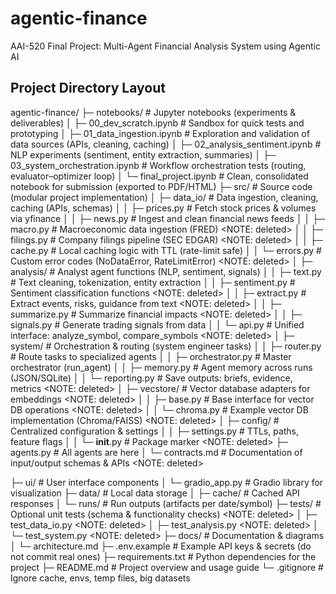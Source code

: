 # agentic-finance
AAI-520 Final Project: Multi-Agent Financial Analysis System using Agentic AI

## Project Directory Layout

agentic-finance/
├─ notebooks/                  # Jupyter notebooks (experiments & deliverables)
│  ├─ 00_dev_scratch.ipynb     # Sandbox for quick tests and prototyping
│  ├─ 01_data_ingestion.ipynb  # Exploration and validation of data sources (APIs, cleaning, caching)
│  ├─ 02_analysis_sentiment.ipynb # NLP experiments (sentiment, entity extraction, summaries)
│  ├─ 03_system_orchestration.ipynb # Workflow orchestration tests (routing, evaluator–optimizer loop)
│  └─ final_project.ipynb      # Clean, consolidated notebook for submission (exported to PDF/HTML)
├─ src/                      # Source code (modular project implementation)
│  ├─ data_io/               # Data ingestion, cleaning, caching (APIs, schemas)
│  │  ├─ prices.py           # Fetch stock prices & volumes via yfinance
│  │  ├─ news.py             # Ingest and clean financial news feeds 
│  │  ├─ macro.py            # Macroeconomic data ingestion (FRED) <NOTE: deleted>
│  │  ├─ filings.py          # Company filings pipeline (SEC EDGAR) <NOTE: deleted>
│  │  ├─ cache.py            # Local caching logic with TTL (rate-limit safe) 
│  │  └─ errors.py           # Custom error codes (NoDataError, RateLimitError) <NOTE: deleted>
│  ├─ analysis/              # Analyst agent functions (NLP, sentiment, signals)
│  │  ├─ text.py             # Text cleaning, tokenization, entity extraction
│  │  ├─ sentiment.py        # Sentiment classification functions <NOTE: deleted>
│  │  ├─ extract.py          # Extract events, risks, guidance from text <NOTE: deleted>
│  │  ├─ summarize.py        # Summarize financial impacts <NOTE: deleted>
│  │  ├─ signals.py          # Generate trading signals from data
│  │  └─ api.py              # Unified interface: analyze_symbol, compare_symbols <NOTE: deleted>
│  ├─ system/                # Orchestration & routing (system engineer tasks)
│  │  ├─ router.py           # Route tasks to specialized agents 
│  │  ├─ orchestrator.py     # Master orchestrator (run_agent)
│  │  ├─ memory.py           # Agent memory across runs (JSON/SQLite)
│  │  └─ reporting.py        # Save outputs: briefs, evidence, metrics <NOTE: deleted>
│  ├─ vecstore/              # Vector database adapters for embeddings <NOTE: deleted>
│  │  ├─ base.py             # Base interface for vector DB operations <NOTE: deleted>
│  │  └─ chroma.py           # Example vector DB implementation (Chroma/FAISS) <NOTE: deleted>
│  ├─ config/                # Centralized configuration & settings
│  │  ├─ settings.py         # TTLs, paths, feature flags
│  │  └─ __init__.py         # Package marker <NOTE: deleted>
   ├─ agents.py              # All agents are here
│  └─ contracts.md           # Documentation of input/output schemas & APIs <NOTE: deleted>
   
├─ ui/                       # User interface components
│  └─ gradio_app.py          # Gradio library for visualization
├─ data/                     # Local data storage
│  ├─ cache/                 # Cached API responses
│  └─ runs/                  # Run outputs (artifacts per date/symbol)
├─ tests/                    # Optional unit tests (schema & functionality checks) <NOTE: deleted>
│  ├─ test_data_io.py <NOTE: deleted>
│  ├─ test_analysis.py <NOTE: deleted>
│  └─ test_system.py <NOTE: deleted>
├─ docs/                     # Documentation & diagrams
│  └─ architecture.md
├─ .env.example              # Example API keys & secrets (do not commit real ones)
├─ requirements.txt          # Python dependencies for the project
├─ README.md                 # Project overview and usage guide
└─ .gitignore                # Ignore cache, envs, temp files, big datasets